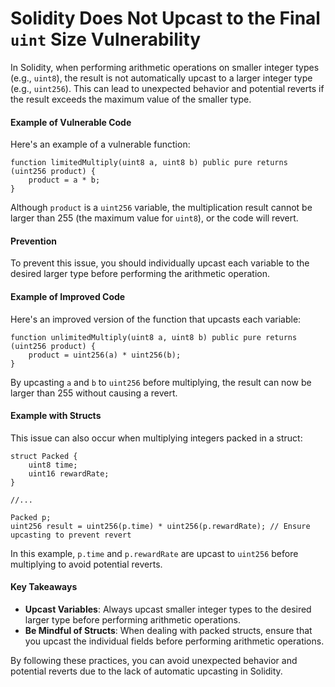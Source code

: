 # Solidity Does Not Upcast to the Final `uint` Size Vulnerability

In Solidity, when performing arithmetic operations on smaller integer types (e.g., `uint8`), the result is not automatically upcast to a larger integer type (e.g., `uint256`). This can lead to unexpected behavior and potential reverts if the result exceeds the maximum value of the smaller type.

#### Example of Vulnerable Code

Here's an example of a vulnerable function:

```solidity
function limitedMultiply(uint8 a, uint8 b) public pure returns (uint256 product) {
    product = a * b;
}
```

Although `product` is a `uint256` variable, the multiplication result cannot be larger than 255 (the maximum value for `uint8`), or the code will revert.

#### Prevention

To prevent this issue, you should individually upcast each variable to the desired larger type before performing the arithmetic operation.

#### Example of Improved Code

Here's an improved version of the function that upcasts each variable:

```solidity
function unlimitedMultiply(uint8 a, uint8 b) public pure returns (uint256 product) {
    product = uint256(a) * uint256(b);
}
```

By upcasting `a` and `b` to `uint256` before multiplying, the result can now be larger than 255 without causing a revert.

#### Example with Structs

This issue can also occur when multiplying integers packed in a struct:

```solidity
struct Packed {
    uint8 time;
    uint16 rewardRate;
}

//...

Packed p;
uint256 result = uint256(p.time) * uint256(p.rewardRate); // Ensure upcasting to prevent revert
```

In this example, `p.time` and `p.rewardRate` are upcast to `uint256` before multiplying to avoid potential reverts.

#### Key Takeaways

- **Upcast Variables**: Always upcast smaller integer types to the desired larger type before performing arithmetic operations.
- **Be Mindful of Structs**: When dealing with packed structs, ensure that you upcast the individual fields before performing arithmetic operations.

By following these practices, you can avoid unexpected behavior and potential reverts due to the lack of automatic upcasting in Solidity.